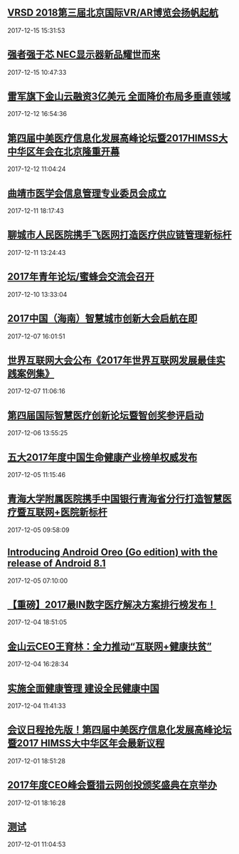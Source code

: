 ## <a href="http://news.hc3i.cn/art/201712/41568.htm" target="_blank">VRSD 2018第三届北京国际VR/AR博览会扬帆起航</a>
2017-12-15 15:31:53 
## <a href="http://news.hc3i.cn/art/201712/41567.htm" target="_blank">强者强于芯 NEC显示器新品耀世而来</a>
2017-12-15 10:47:33 
## <a href="http://news.hc3i.cn/art/201712/41554.htm" target="_blank">雷军旗下金山云融资3亿美元  全面降价布局多垂直领域</a>
2017-12-12 16:54:36 
## <a href="http://news.hc3i.cn/art/201712/41552.htm" target="_blank">第四届中美医疗信息化发展高峰论坛暨2017HIMSS大中华区年会在北京隆重开幕</a>
2017-12-12 11:04:24 
## <a href="http://news.hc3i.cn/art/201712/41544.htm" target="_blank">曲靖市医学会信息管理专业委员会成立</a>
2017-12-11 18:17:43 
## <a href="http://news.hc3i.cn/art/201712/41541.htm" target="_blank">聊城市人民医院携手飞医网打造医疗供应链管理新标杆</a>
2017-12-11 13:24:43 
## <a href="http://news.hc3i.cn/art/201712/41534.htm" target="_blank">2017年青年论坛/蜜蜂会交流会召开</a>
2017-12-10 13:33:04 
## <a href="http://news.hc3i.cn/art/201712/41525.htm" target="_blank">2017中国（海南）智慧城市创新大会启航在即</a>
2017-12-07 16:01:51 
## <a href="http://news.hc3i.cn/art/201712/41520.htm" target="_blank">世界互联网大会公布《2017年世界互联网发展最佳实践案例集》</a>
2017-12-07 11:06:16 
## <a href="http://news.hc3i.cn/art/201712/41506.htm" target="_blank">第四届国际智慧医疗创新论坛暨智创奖参评启动</a>
2017-12-06 13:55:25 
## <a href="http://news.hc3i.cn/art/201712/41499.htm" target="_blank">五大2017年度中国生命健康产业榜单权威发布</a>
2017-12-05 11:15:46 
## <a href="http://news.hc3i.cn/art/201712/41494.htm" target="_blank">青海大学附属医院携手中国银行青海省分行打造智慧医疗暨互联网+医院新标杆</a>
2017-12-05 09:58:09 
## <a href="https://www.blog.google/products/android/introducing-android-oreo-go-edition/" target="_blank">Introducing Android Oreo (Go edition) with the release of Android 8.1</a>
2017-12-05 07:10:00 
## <a href="http://news.hc3i.cn/art/201712/41491.htm" target="_blank">【重磅】2017最IN数字医疗解决方案排行榜发布！</a>
2017-12-04 18:51:05 
## <a href="http://news.hc3i.cn/art/201712/41490.htm" target="_blank">金山云CEO王育林：全力推动“互联网+健康扶贫”</a>
2017-12-04 16:28:34 
## <a href="http://news.hc3i.cn/art/201712/41487.htm" target="_blank">实施全面健康管理  建设全民健康中国</a>
2017-12-04 11:41:33 
## <a href="http://news.hc3i.cn/art/201712/41477.htm" target="_blank">会议日程抢先版！第四届中美医疗信息化发展高峰论坛暨2017 HIMSS大中华区年会最新议程</a>
2017-12-01 18:51:28 
## <a href="http://news.hc3i.cn/art/201712/41476.htm" target="_blank">2017年度CEO峰会暨猎云网创投颁奖盛典在京举办</a>
2017-12-01 18:16:28 
## <a href="http://news.hc3i.cn/art/201712/41468.htm" target="_blank">测试</a>
2017-12-01 11:04:53 
